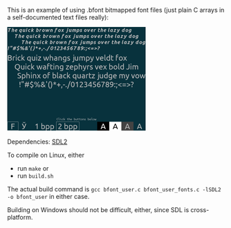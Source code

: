 This is an example of using .bfont bitmapped font files (just plain C arrays in a self-documented text files really):

<img src="img/bfont_user_01.png" alt="bfont_user_01" style="zoom:50%;" />

Dependencies: [SDL2](https://www.libsdl.org/download-2.0.php)

To compile on Linux, either

* run ``make`` or
* run ``build.sh``

The actual build command is ``gcc bfont_user.c bfont_user_fonts.c -lSDL2 -o bfont_user`` in either case.

Building on Windows should not be difficult, either, since SDL is cross-platform.